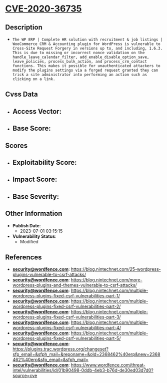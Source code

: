 
# [CVE-2020-36735](https://cve.mitre.org/cgi-bin/cvename.cgi?name=CVE-2020-36735)

## Description

- `The WP ERP | Complete HR solution with recruitment & job listings | WooCommerce CRM & Accounting plugin for WordPress is vulnerable to Cross-Site Request Forgery in versions up to, and including, 1.6.3. This is due to missing or incorrect nonce validation on the handle_leave_calendar_filter, add_enable_disable_option_save, leave_policies, process_bulk_action, and process_crm_contact functions. This makes it possible for unauthenticated attackers to modify the plugins settings via a forged request granted they can trick a site administrator into performing an action such as clicking on a link.`

## Cvss Data

- **Access Vector**:
  - 
- **Base Score**:
  - 

## Scores

- **Exploitability Score**:
  - 
- **Impact Score**:
  - 
- **Base Severity**:
  - 

## Other Information

- **Publish Date**:
  - 2023-07-01 03:15:15
- **Vulnerability Status**:
  - Modified

## References

- **security@wordfence.com**: https://blog.nintechnet.com/25-wordpress-plugins-vulnerable-to-csrf-attacks/
- **security@wordfence.com**: https://blog.nintechnet.com/more-wordpress-plugins-and-themes-vulnerable-to-csrf-attacks/
- **security@wordfence.com**: https://blog.nintechnet.com/multiple-wordpress-plugins-fixed-csrf-vulnerabilities-part-1/
- **security@wordfence.com**: https://blog.nintechnet.com/multiple-wordpress-plugins-fixed-csrf-vulnerabilities-part-2/
- **security@wordfence.com**: https://blog.nintechnet.com/multiple-wordpress-plugins-fixed-csrf-vulnerabilities-part-3/
- **security@wordfence.com**: https://blog.nintechnet.com/multiple-wordpress-plugins-fixed-csrf-vulnerabilities-part-4/
- **security@wordfence.com**: https://blog.nintechnet.com/multiple-wordpress-plugins-fixed-csrf-vulnerabilities-part-5/
- **security@wordfence.com**: https://plugins.trac.wordpress.org/changeset?sfp_email=&sfph_mail=&reponame=&old=2368462%40erp&new=2368462%40erp&sfp_email=&sfph_mail=
- **security@wordfence.com**: https://www.wordfence.com/threat-intel/vulnerabilities/id/01b90498-0ddb-4eb3-b76d-de30ed03d7d0?source=cve
